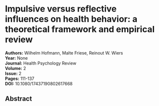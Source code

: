 # Impulsive versus reflective influences on health behavior: a theoretical framework and empirical review

**Authors:** Wilhelm Hofmann, Malte Friese, Reinout W. Wiers  
**Year:** None  
**Journal:** Health Psychology Review  
**Volume:** 2  
**Issue:** 2  
**Pages:** 111-137  
**DOI:** 10.1080/17437190802617668  

## Abstract


